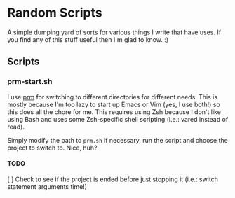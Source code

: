 # Random Scripts

A simple dumping yard of sorts for various things I write that have uses.  If you find any of this stuff useful then I'm glad to know.  :)

## Scripts

### prm-start.sh

I use [prm](https://github.com/eivind88/prm) for switching to different directories for different needs.  This is mostly because I'm too lazy to start up Emacs or Vim (yes, I use both!) so this does all the chore for me.  This requires using Zsh because I don't like using Bash and uses some Zsh-specific shell scripting (i.e.: vared instead of read).

Simply modify the path to `prm.sh` if necessary, run the script and choose the project to switch to.  Nice, huh?

#### TODO

[ ] Check to see if the project is ended before just stopping it (i.e.: switch statement arguments time!)
